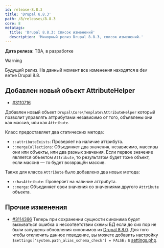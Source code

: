 ```yaml
---
id: release-8.8.3
title: 'Drupal 8.8.3'
path: /8/releases/8.8.3
core: 8
metatags:
  title: 'Drupal 8.8.3: Список изменений'
  description: 'Минорный релиз Drupal 8.8.3, список изменений.'
---
```


**Дата релиза**: TBA, в разработке

> [!WARNING]
> Будущий релиз. На данный момент все изменения находятся в dev ветке Drupal 8.8.

## Добавлен новый объект AttributeHelper

- [#3110716](https://www.drupal.org/node/3110716)

Добавлен новый объект `Drupal\Core\Template\AttributeHelper` который позволит управлять аттрибутами независимо от того, объявлены они как массив, или как `Attribute`.

Класс предоставляет два статических метода:

- `::attributeExists`: Проверяет на наличие аттрибута.
- `::mergeCollections`: Объединяет два значения, независимо, массивы они или объекты, или два разных значения. Если первое значение является объектом `Attribute`, то результатом будет тоже объект, если массив ­— то будет возвращён массив.

Также для класса `Attribute` было добавлено два новых метода:

- `::hasAttribute`: Проверяет на наличие аттрибута.
- `::merge`: Объединяет свои значения со значениями другого `Attribute` объекта.

## Прочие изменения

- [#3114366](https://www.drupal.org/node/3114366) Теперь при сохранении сущности синонима будет вызываться ошибка о несоответствии схемы БД если до сих пор не были запущены обновления синонимов из [Drupal 8.8.0](release-8.8.0.md).  Для того чтобы отключить данное поведение, вы можете добавить настройку `$settings['system.path_alias_schema_check'] = FALSE;` в [settings.php](../settings-php.md).